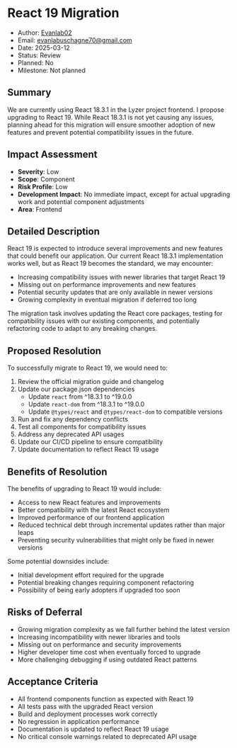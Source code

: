 # React 19 Migration

- Author: [Evanlab02](https://github.com/Evanlab02)
- Email: [evanlabuschagne70@gmail.com](mailto:evanlabuschagne70@gmail.com)
- Date: 2025-03-12
- Status: Review
- Planned: No
- Milestone: Not planned

## Summary

We are currently using React 18.3.1 in the Lyzer project frontend. I propose upgrading to React 19. While React 18.3.1 is not yet causing any issues, planning ahead for this migration will ensure smoother adoption of new features and prevent potential compatibility issues in the future.

## Impact Assessment

- **Severity**: Low
- **Scope**: Component
- **Risk Profile**: Low
- **Development Impact**: No immediate impact, except for actual upgrading work and potential component adjustments
- **Area**: Frontend

## Detailed Description

React 19 is expected to introduce several improvements and new features that could benefit our application. Our current React 18.3.1 implementation works well, but as React 19 becomes the standard, we may encounter:

- Increasing compatibility issues with newer libraries that target React 19
- Missing out on performance improvements and new features
- Potential security updates that are only available in newer versions
- Growing complexity in eventual migration if deferred too long

The migration task involves updating the React core packages, testing for compatibility issues with our existing components, and potentially refactoring code to adapt to any breaking changes.

## Proposed Resolution

To successfully migrate to React 19, we would need to:

1. Review the official migration guide and changelog
2. Update our package.json dependencies
   - Update `react` from ^18.3.1 to ^19.0.0
   - Update `react-dom` from ^18.3.1 to ^19.0.0
   - Update `@types/react` and `@types/react-dom` to compatible versions
3. Run and fix any dependency conflicts
4. Test all components for compatibility issues
5. Address any deprecated API usages
6. Update our CI/CD pipeline to ensure compatibility
7. Update documentation to reflect React 19 usage

## Benefits of Resolution

The benefits of upgrading to React 19 would include:

- Access to new React features and improvements
- Better compatibility with the latest React ecosystem
- Improved performance of our frontend application
- Reduced technical debt through incremental updates rather than major leaps
- Preventing security vulnerabilities that might only be fixed in newer versions

Some potential downsides include:

- Initial development effort required for the upgrade
- Potential breaking changes requiring component refactoring
- Possibility of being early adopters if upgraded too soon

## Risks of Deferral

- Growing migration complexity as we fall further behind the latest version
- Increasing incompatibility with newer libraries and tools
- Missing out on performance and security improvements
- Higher developer time cost when eventually forced to upgrade
- More challenging debugging if using outdated React patterns

## Acceptance Criteria

- All frontend components function as expected with React 19
- All tests pass with the upgraded React version
- Build and deployment processes work correctly
- No regression in application performance
- Documentation is updated to reflect React 19 usage
- No critical console warnings related to deprecated API usage
